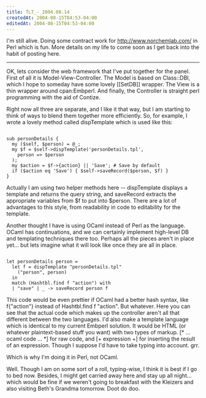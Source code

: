 ```yaml
---
title: TLT_-_2004.08.14
createdAt: 2004-08-15T04:53-04:00
editedAt: 2004-08-15T04:53-04:00
---
```


I'm still alive. Doing some contract work for http://www.norchemlab.com/ in Perl which is fun. More details on my life to come soon as I get back into the habit of posting here.

----

OK, lets consider the web framework that I've put together for the panel. First of all it is Model-View-Controller. The Model is based on Class::DBI, which I hope to someday have some lovely [[SetDB]] wrapper. The View is a thin wrapper around cpan:Embperl. And finally, the Controller is straight perl programming with the aid of Contize.

Right now all three are separate, and I like it that way, but I am starting to think of ways to blend them together more efficiently. So, for example, I wrote a lovely method called dispTemplate which is used like this:

<code>
sub personDetails {
  my ($self, $person) = @_;
  my $f = $self->dispTemplate('personDetails.tpl',
    person => $person
  );
  my $action = $f->{action} || 'Save'; # Save by default
  if ($action eq 'Save') { $self->saveRecord($person, $f) }
}
</code>

Actually I am using two helper methods here -- dispTemplate displays a template and returns the query string, and saveRecord extracts the appropriate variables from $f to put into $person. There are a lot of advantages to this style, from readability in code to editability for the template.

Another thought I have is using OCaml instead of Perl as the language. OCaml has continuations, and we can certainly implement high-level DB and templating techniques there too. Perhaps all the pieces aren't in place yet... but lets imagine what it will look like once they are all in place.

<code>
let personDetails person =
  let f = dispTemplate "personDetails.tpl"
    ("person", person)
  in
  match (Hashtbl.find f "action") with
  | "save" | _ -> saveRecord person f
</code>

This code would be even prettier if OCaml had a better hash syntax, like f{"action"} instead of Hashtbl.find f "action". But whatever. Here you can see that the actual code which makes up the controller aren't all that different between the two languages. I'd also make a template language which is identical to my current Embperl solution. It would be HTML (or whatever plaintext-based stuff you want) with two types of markup. [* ... ocaml code ... *] for raw code, and [+ expression +] for inserting the result of an expression. Though I suppose I'd have to take typing into account. grr.

Which is why I'm doing it in Perl, not OCaml.

Well. Though I am on some sort of a roll, typing-wise, I think it is best if I go to bed now. Besides, I might get carried away here and stay up all night... which would be fine if we weren't going to breakfast with the Kleizers and also visiting Beth's Grandma tomorrow. Doot do doo.

